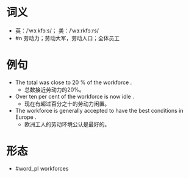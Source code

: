 # 词义
- 英：/ˈwɜːkfɔːs/； 美：/ˈwɜːrkfɔːrs/
- #n 劳动力；劳动大军，劳动人口；全体员工
# 例句
- The total was close to 20 % of the workforce .
	- 总数接近劳动力的20%。
- Over ten per cent of the workforce is now idle .
	- 现在有超过百分之十的劳动力闲置。
- The workforce is generally accepted to have the best conditions in Europe .
	- 欧洲工人的劳动环境公认是最好的。
# 形态
- #word_pl workforces
